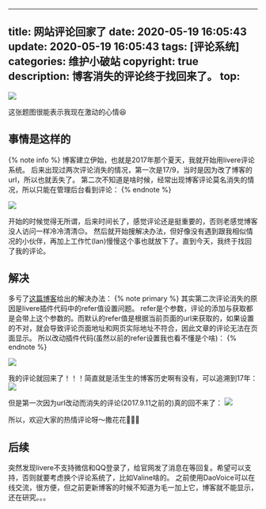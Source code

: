 
---
title: 网站评论回家了
date: 2020-05-19 16:05:43
update: 2020-05-19 16:05:43
tags: [评论系统]
categories: 维护小破站
copyright: true
description: 博客消失的评论终于找回来了。
top:
---

<img src="https://i.loli.net/2020/05/19/5qCbYiSNDszno3y.png" >

这张题图很能表示我现在激动的心情:laughing:

## 事情是这样的

{% note info %}
博客建立伊始，也就是2017年那个夏天，我就开始用livere评论系统。
后来出现过两次评论消失的情况，第一次是17/9，当时是因为改了博客的url，所以也就丢失了。
第二次不知道是啥时候，经常出现博客评论莫名消失的情况，所以只能在管理后台看到评论：
{% endnote %}

<img src="https://i.loli.net/2020/05/19/FO4KepHxIStEDLn.png" >

开始的时候觉得无所谓，后来时间长了，感觉评论还是挺重要的，否则老感觉博客没人访问一样冷冷清清:pensive:。
然后就开始搜解决办法，但好像没有遇到跟我相似情况的小伙伴，再加上工作忙(lan)慢慢这个事也就放下了。直到今天，我终于找回了我的评论。

## 解决

多亏了[这篇博客](https://vikifish.cn/2020/04/18/Hexo-theme-nexT-livere-comments-bug/#more)给出的解决办法：
{% note primary %}
其实第二次评论消失的原因是livere插件代码中的refer值设置问题。
refer是个参数，评论的添加与获取都是会带上这个参数的。而默认的refer值是根据当前页面的url来获取的，如果设置的不对，就会导致评论页面地址和网页实际地址不符合，因此文章的评论无法在页面显示。
所以改动插件代码(虽然以前的refer设置我也看不懂是个啥)：
{% endnote %}

<img src="https://i.loli.net/2020/05/19/sdVryhuHgqZnl15.png" >

我的评论就回来了！！！简直就是活生生的博客历史啊有没有，可以追溯到17年：
<img src="https://i.loli.net/2020/05/19/SrmgpshDyx3n7UV.png" >

但是第一次因为url改动而消失的评论(2017.9.11之前的)真的回不来了：
<img src="https://i.loli.net/2020/05/19/KCegVLdTGMYb7pO.png" >

所以，欢迎大家的热情评论呀～撒花花🎉🎉🎉

## 后续

突然发现livere不支持微信和QQ登录了，给官网发了消息在等回复。希望可以支持，否则就要考虑换个评论系统了，比如Valine啥的。
之前使用DaoVoice可以在线交流，很方便，但之前更新博客的时候不知道为毛一加上它，博客就不能显示，还在研究。。。
